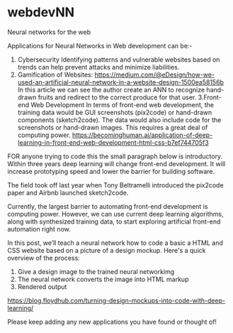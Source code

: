 # webdevNN
Neural networks for the web

Applications for Neural Networks in Web development can be:- 
1. Cybersecurity
    Identifying patterns and vulnerable websites based on trends can help prevent attacks and minimize liabilities.
2. Gamification of Websites:
    https://medium.com/@eDesign/how-we-used-an-artificial-neural-network-in-a-website-design-1500ea58156b
    In this article we can see the author create an ANN to recognize hand-drawn fruits and redirect to the correct produce for that      user.
3.Front-end Web Development
    In terms of front-end web development, the training data would be GUI screenshots (pix2code) or hand-drawn components (sketch2code). The data would also include code for the screenshots or hand-drawn images. This requires a great deal of computing power.
    https://becominghuman.ai/application-of-deep-learning-in-front-end-web-development-html-css-b7ef744705f3
    
  FOR anyone trying to code this the small paragraph below is introductory.
Within three years deep learning will change front-end development. It will increase prototyping speed and lower the barrier for building software.

The field took off last year when Tony Beltramelli introduced the pix2code paper and Airbnb launched sketch2code.

Currently, the largest barrier to automating front-end development is computing power. However, we can use current deep learning algorithms, along with synthesized training data, to start exploring artificial front-end automation right now.

In this post, we’ll teach a neural network how to code a basic a HTML and CSS website based on a picture of a design mockup. Here's a quick overview of the process:
1) Give a design image to the trained neural networkimg
2) The neural network converts the image into HTML markup
3) Rendered output

https://blog.floydhub.com/turning-design-mockups-into-code-with-deep-learning/


Please keep adding any new applications you have found or thought of!
